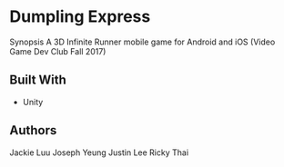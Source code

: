 # Dumpling Express

Synopsis
A 3D Infinite Runner mobile game for Android and iOS (Video Game Dev Club Fall 2017)

Built With
-
- Unity

Authors
-
Jackie Luu
Joseph Yeung
Justin Lee
Ricky Thai
